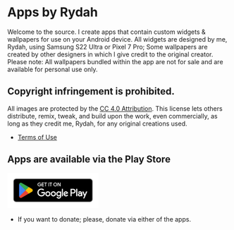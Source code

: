 # Apps by Rydah
Welcome to the source. I create apps that contain custom widgets & wallpapers for use on your Android device. All widgets are designed by me, Rydah, using Samsung S22 Ultra or Pixel 7 Pro; Some wallpapers are created by other designers in which I give credit to the original creator. Please note: All wallpapers bundled within the app are not for sale and are available for personal use only.

## Copyright infringement is prohibited.
All images are protected by the [CC 4.0 Attribution](https://creativecommons.org/licenses/by/4.0/legalcode#s2b/).
This license lets others distribute, remix, tweak, and build upon the work, even commercially, as long as they credit me, Rydah, for any original creations used.

* [Terms of Use](https://github.com/RydahDoesTech/apps/blob/main/terms_and_conditions.md#terms--conditions)

## Apps are available via the Play Store
<a href="https://play.google.com/store/apps/dev?id=4800824109645536776">
<img height="80" alt="Get it on Google Play" src="https://github.com/RydahDoesTech/apps/blob/main/playstore.png?raw=true">
</a>

* If you want to donate; please, donate via either of the apps.
